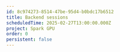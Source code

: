 ```yaml
---
id: 8c974273-8514-47be-95d4-b0bdc17b6512
title: Backend sessions
scheduledTime: 2025-02-27T13:00:00.000Z
project: Spark GPU
order: 0
persistent: false
---
```


